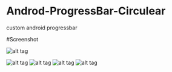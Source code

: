# Androd-ProgressBar-Circulear
custom android progressbar


#Screenshot

![alt tag](https://github.com/kusha-b-k/Androd-ProgressBar-Circulear/blob/master/screenshot/kushabk.png)

![alt tag](https://github.com/kusha-b-k/Androd-ProgressBar-Circulear/blob/master/screenshot/kushabk2.png)
 ![alt tag](https://github.com/kusha-b-k/Androd-ProgressBar-Circulear/blob/master/screenshot/kushabk3.png)
![alt tag](https://github.com/kusha-b-k/Androd-ProgressBar-Circulear/blob/master/screenshot/kushabk4.png)
![alt tag](https://github.com/kusha-b-k/Androd-ProgressBar-Circulear/blob/master/screenshot/kushabk5.png)
